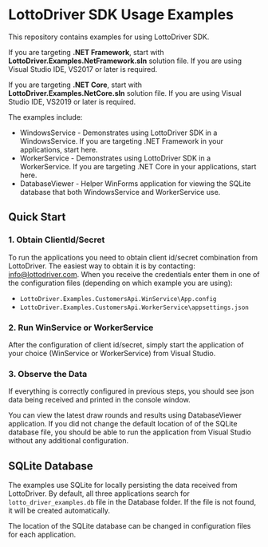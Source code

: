 # LottoDriver SDK Usage Examples

This repository contains examples for using LottoDriver SDK.

If you are targeting **.NET Framework**, start with **LottoDriver.Examples.NetFramework.sln** solution file. If you are using Visual Studio IDE, VS2017 or later is required.
  
If you are targeting **.NET Core**, start with **LottoDriver.Examples.NetCore.sln** solution file. If you are using Visual Studio IDE, VS2019 or later is required. 
  
The examples include:
- WindowsService - Demonstrates using LottoDriver SDK in a WindowsService. If you are targeting .NET Framework in your applications, start here.
- WorkerService - Demonstrates using LottoDriver SDK in a WorkerService. If you are targeting .NET Core in your applications, start here.
- DatabaseViewer - Helper WinForms application for viewing the SQLite database that both WindowsService and WorkerService use.

## Quick Start

### 1. Obtain ClientId/Secret

To run the applications you need to obtain client id/secret combination from LottoDriver. The easiest way to obtain it is by contacting: <info@lottodriver.com>.
When you receive the credentials enter them in one of the configuration files (depending on which example you are using):

- `LottoDriver.Examples.CustomersApi.WinService\App.config`
- `LottoDriver.Examples.CustomersApi.WorkerService\appsettings.json`

### 2. Run WinService or WorkerService

After the configuration of client id/secret, simply start the application of your choice (WinService or WorkerService) from Visual Studio. 

### 3. Observe the Data

If everything is correctly configured in previous steps, you should see json data being received and printed in the console window.

You can view the latest draw rounds and results using DatabaseViewer application. If you did not change the default location of of the SQLite database file,
you should be able to run the application from Visual Studio without any additional configuration.

## SQLite Database

The examples use SQLite for locally persisting the data received from LottoDriver. By default, all three applications search for
`lotto_driver_examples.db` file in the Database folder. If the file is not found, it will be created automatically.

The location of the SQLite database can be changed in configuration files for each application.
